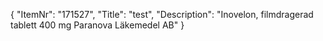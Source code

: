 {
  "ItemNr": "171527",
  "Title": "test",
  "Description": "Inovelon, filmdragerad tablett 400 mg Paranova Läkemedel AB"
}
